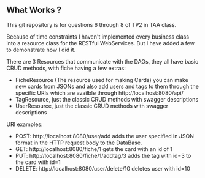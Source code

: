 ## What Works ?

This git repository is for questions 6 through 8 of TP2 in TAA class.

Because of time constraints I haven't implemented every business class into a resource class for the RESTful WebServices. But I have added a few to demonstrate how I did it.

There are 3 Resources that communicate with the DAOs, they all have basic CRUD methods, with fiche having a few extras:

- FicheResource (The resource used for making Cards) you can make new cards from JSONs and also add users and tags to them through the specific URIs which are availble through http://localhost:8080/api/
- TagResource, just the classic CRUD methods with swagger descriptions
- UserResource, just the classic CRUD methods with swagger descriptions


URI examples: 
- POST: http://localhost:8080/user/add adds the user specified in JSON format in the HTTP request body to the DataBase.
- GET: http://localhost:8080/fiche/1 gets the card with an id of 1
- PUT: http://localhost:8080/fiche/1/addtag/3 adds the tag with id=3 to the card with id=1
- DELETE: http://localhost:8080/user/delete/10 deletes user with id=10

